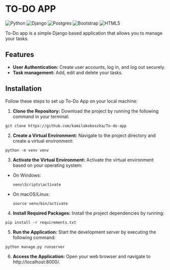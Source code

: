 # TO-DO APP
![Python](https://img.shields.io/badge/python-3670A0?style=for-the-badge&logo=python&logoColor=ffdd54)
![Django](https://img.shields.io/badge/django-%23092E20.svg?style=for-the-badge&logo=django&logoColor=white)
![Postgres](https://img.shields.io/badge/postgres-%23316192.svg?style=for-the-badge&logo=postgresql&logoColor=white)
![Bootstrap](https://img.shields.io/badge/bootstrap-%238511FA.svg?style=for-the-badge&logo=bootstrap&logoColor=white)
![HTML5](https://img.shields.io/badge/html5-%23E34F26.svg?style=for-the-badge&logo=html5&logoColor=white)

To-Do app is a simple Django based application that allows you to manage your tasks.

## Features
* **User Authentication:** Create user accounts, log in, and log out securely.
* **Task management:** Add, edit and delete your tasks.

## Installation

Follow these steps to set up To-Do App on your local machine:

1. **Clone the Repository:** Download the project by running the following command in your terminal:
```
git clone https://github.com/kamilakokoszka/To-do-app
```
2. **Create a Virtual Environment:** Navigate to the project directory and create a virtual environment:
```
python -m venv venv
```
3. **Activate the Virtual Environment:** Activate the virtual environment based on your operating system:
- On Windows:
    ```shell
    venv\Scripts\activate
    ```
- On macOS/Linux:
  ```shell
  source venv/bin/activate
  ```
4. **Install Required Packages:** Install the project dependencies by running:
```
pip install -r requirements.txt
```
5. **Run the Application:** Start the development server by executing the following command:
```
python manage.py runserver
```
6. **Access the Application:** Open your web browser and navigate to http://localhost:8000/.

